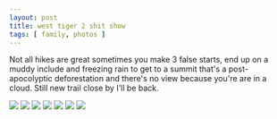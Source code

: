 ```yaml
---
layout: post
title: west tiger 2 shit show
tags: [ family, photos ]
---
```


Not all hikes are great sometimes you make 3 false starts, end up on a muddy include and freezing rain to get to a summit that's a post-apocolyptic deforestation and there's no view because you're are in a cloud. Still new trail close by I'll be back.

<script src="https://ajax.googleapis.com/ajax/libs/jquery/1.11.1/jquery.min.js" ></script>
<link href="https://cdnjs.cloudflare.com/ajax/libs/fotorama/4.6.4/fotorama.min.css" rel="stylesheet">
<script src="https://cdnjs.cloudflare.com/ajax/libs/fotorama/4.6.4/fotorama.min.js" ></script>

<div class="fotorama" data-nav="thumbs" data-allowfullscreen="native">
    <!--https://photos.app.goo.gl/DZVWv7XWk4tBKZSc7-->
    <img src="https://images.northbriton.net/AP1GczN8Qv9z7dtiH2BjvsOAS56gwF5jdPFs-HZQtHIKauIG8z1GZjmUeuPPVtj-tYfvy8qDo73tcNOk8A--jKcl6BuvDVmLUpg4r7pBTfnEFnOQseElyrLV">
    <img src="https://images.northbriton.net/AP1GczMTaRSg021Sie8ksIHRgVatvDzZ0p1mgY7E2hCprofiqsLB26aP-rBRyfnwWvWY5ay2hC3Ysmgutg07AV8ShFm-_fWWbsQm069HbO1ESIESF4yVgTxy">
    <img src="https://images.northbriton.net/AP1GczOnFhuaVizlJ2vd5bmQOcCOpfJ5oMpmrw114dEonyBrb7gy_K5-adiWnV4D-T5YxlSFfBYV2pu04DNkKpYaETZazd2qUGLRwsXBeDF4w_LJdeUig6cI">
    <img src="https://images.northbriton.net/AP1GczN2nvE7hoRxXHSIMFjaBZrd6Ge5bt8astdaBHATCfsbTJSgHVDX59YdmNt_vttOjJQo9RZ--BV3iiDB453fcW_oBcCOnWHgP-SwbI80M0QMVRCejde3">
    <img src="https://images.northbriton.net/AP1GczOFvpZnLi9Yre5LYcP1T3soY0IYeBRStyW48ATBEC8_V8OrS7XVvDTPXCDUJNFSBjQfkrJUtkhv6DFdsMunuwvmt85Xei2mt1G0Xi9g8-zJxhmJ0jM0">
    <img src="https://images.northbriton.net/AP1GczMH1lq1qIbI7n1xueP7z47t_YqLVL3EpAtRjx8kWyqUkJnN1d4_vhTqGs7Q4OoiQge0z7FBr05I7niOcV9BRD1-ANalMvT51wcbABISJrChjONtjxTF">
    <img src="https://images.northbriton.net/AP1GczMLZp7215tcdbQLv6M6QR2cY-5nruh0Z0T2BOfeV6C4sGqYcH6hQTWVNqXyPkcJJbr7wourpRttqkKgKuUGdha55VLsOSzqgGC9BaDO75gwCc-oPhE5">
</div>